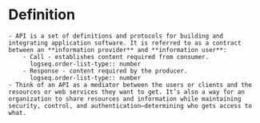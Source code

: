 # Definition
	- API is a set of definitions and protocols for building and integrating application software. It is referred to as a contract between an **information provider** and **information user**:
		- Call - establishes content required from consumer.
		  logseq.order-list-type:: number
		- Response - content required by the producer.
		  logseq.order-list-type:: number
	- Think of an API as a mediator between the users or clients and the resources or web services they want to get. It’s also a way for an organization to share resources and information while maintaining security, control, and authentication—determining who gets access to what.